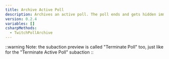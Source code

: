 ```yaml
---
title: Archive Active Poll
description: Archives an active poll. The poll ends and gets hidden immediately.
version: 0.2.4
variables: []
csharpMethods:
  - TwitchPollArchive
---
```


::warning
Note: the subaction preview is called "Terminate Poll" too, just like for the "Terminate Active Poll" subaction
::
